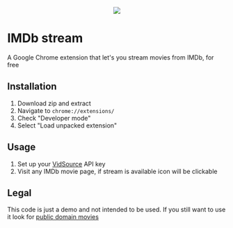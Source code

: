 <p align="center">
  <img src="https://cloud.githubusercontent.com/assets/408194/19204087/1683c050-8cdb-11e6-8d9a-08c3f8431e69.png">
</p>

# IMDb stream

A Google Chrome extension that let's you stream movies from IMDb, for free

## Installation

1. Download zip and extract
2. Navigate to ```chrome://extensions/```
3. Check "Developer mode"
4. Select "Load unpacked extension"

## Usage

1. Set up your [VidSource](http://vidsourceapi.com/) API key
2. Visit any IMDb movie page, if stream is available icon will be clickable

## Legal

This code is just a demo and not intended to be used. If you still want to use it look for [public domain movies](https://www.google.de/search?q=public+domain+movies+site:imdb.com)
